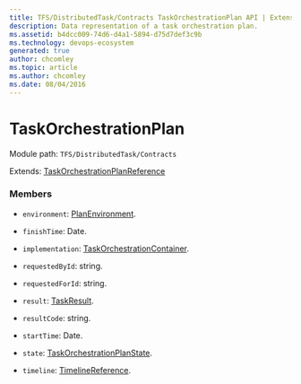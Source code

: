 ```yaml
---
title: TFS/DistributedTask/Contracts TaskOrchestrationPlan API | Extensions for Azure DevOps Services
description: Data representation of a task orchestration plan.
ms.assetid: b4dcc009-74d6-d4a1-5894-d75d7def3c9b
ms.technology: devops-ecosystem
generated: true
author: chcomley
ms.topic: article
ms.author: chcomley
ms.date: 08/04/2016
---
```


# TaskOrchestrationPlan

Module path: `TFS/DistributedTask/Contracts`

Extends: [TaskOrchestrationPlanReference](../../../TFS/DistributedTask/Contracts/TaskOrchestrationPlanReference.md)

### Members

- `environment`: [PlanEnvironment](../../../TFS/DistributedTask/Contracts/PlanEnvironment.md).

- `finishTime`: Date.

- `implementation`: [TaskOrchestrationContainer](../../../TFS/DistributedTask/Contracts/TaskOrchestrationContainer.md).

- `requestedById`: string.

- `requestedForId`: string.

- `result`: [TaskResult](../../../TFS/DistributedTask/Contracts/TaskResult.md).

- `resultCode`: string.

- `startTime`: Date.

- `state`: [TaskOrchestrationPlanState](../../../TFS/DistributedTask/Contracts/TaskOrchestrationPlanState.md).

- `timeline`: [TimelineReference](../../../TFS/DistributedTask/Contracts/TimelineReference.md).
